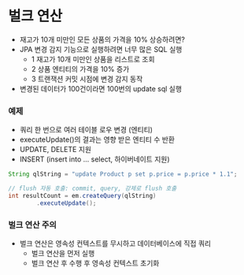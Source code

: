# 벌크 연산

- 재고가 10개 미만인 모든 상품의 가격을 10% 상승하려면?
- JPA 변경 감지 기능으로 실행하려면 너무 많은 SQL 실행
  - 1 재고가 10개 미만인 상품을 리스트로 조회
  - 2 상품 엔티티의 가격을 10% 증가
  - 3 트랜잭션 커밋 시점에 변경 감지 동작
- 변경된 데이터가 100건이라면 100번의 update sql 실행

### 예제

- 쿼리 한 번으로 여러 테이블 로우 변경 (엔티티)
- executeUpdate()의 결과는 영향 받은 엔티티 수 반환
- UPDATE, DELETE 지원
- INSERT (insert into ... select, 하이버네이트 지원)

```java
String qlString = "update Product p set p.price = p.price * 1.1";

// flush 자동 호출: commit, query, 강제로 flush 호출
int resultCount = em.createQuery(qlString)
        .executeUpdate();
```

### 벌크 연산 주의

- 벌크 연산은 영속성 컨텍스트를 무시하고 데이터베이스에 직접 쿼리
  - 벌크 연산을 먼저 실행
  - 벌크 연산 후 수행 후 영속성 컨텍스트 초기화